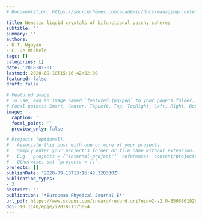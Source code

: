 ```yaml
---
# Documentation: https://sourcethemes.com/academic/docs/managing-content/

title: Nematic liquid crystals of bifunctional patchy spheres
subtitle: ''
summary: ''
authors:
- K.T. Nguyen
- C. De Michele
tags: []
categories: []
date: '2018-01-01'
lastmod: 2020-09-10T15:16:42+02:00
featured: false
draft: false

# Featured image
# To use, add an image named `featured.jpg/png` to your page's folder.
# Focal points: Smart, Center, TopLeft, Top, TopRight, Left, Right, BottomLeft, Bottom, BottomRight.
image:
  caption: ''
  focal_point: ''
  preview_only: false

# Projects (optional).
#   Associate this post with one or more of your projects.
#   Simply enter your project's folder or file name without extension.
#   E.g. `projects = ["internal-project"]` references `content/project/deep-learning/index.md`.
#   Otherwise, set `projects = []`.
projects: []
publishDate: '2020-09-10T13:16:42.328330Z'
publication_types:
- 2
abstract: ''
publication: '*European Physical Journal E*'
url_pdf: https://www.scopus.com/inward/record.uri?eid=2-s2.0-85058619280&doi=10.1140%2fepje%2fi2018-11750-4&partnerID=40&md5=424a39b4e3abae7ed2969a802eaebaa1
doi: 10.1140/epje/i2018-11750-4
---
```


